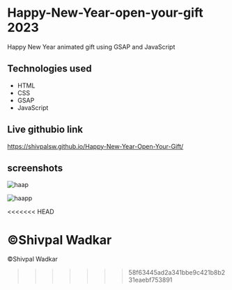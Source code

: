 # Happy-New-Year-open-your-gift 2023

Happy New Year animated gift using GSAP and JavaScript

## Technologies used

* HTML
* CSS
* GSAP
* JavaScript

## Live githubio link

https://shivpalsw.github.io/Happy-New-Year-Open-Your-Gift/


## screenshots

![haap](https://user-images.githubusercontent.com/71552773/208091573-3cd54fb7-ad0e-4db8-bb54-cd9c4f3bf1d4.PNG)


![haapp](https://user-images.githubusercontent.com/71552773/208091567-6e8f2d66-747f-48f1-a485-3ee7c46684ea.PNG)


<<<<<<< HEAD

©Shivpal Wadkar
=======
©Shivpal Wadkar
>>>>>>> 58f63445ad2a341bbe9c421b8b231eaebf753891
